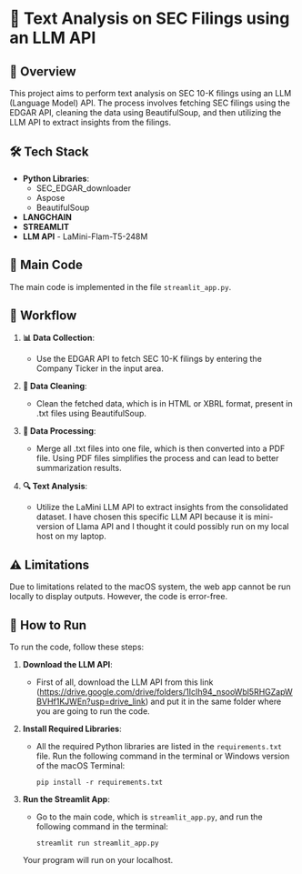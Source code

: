 # 📄 Text Analysis on SEC Filings using an LLM API

## 📝 Overview

This project aims to perform text analysis on SEC 10-K filings using an LLM (Language Model) API. The process involves fetching SEC filings using the EDGAR API, cleaning the data using BeautifulSoup, and then utilizing the LLM API to extract insights from the filings.

## 🛠️ Tech Stack

- **Python Libraries**:
  - SEC_EDGAR_downloader
  - Aspose
  - BeautifulSoup
- **LANGCHAIN**
- **STREAMLIT**
- **LLM API** - LaMini-Flam-T5-248M

## 📁 Main Code

The main code is implemented in the file `streamlit_app.py`.

## 🔄 Workflow

1. **📊 Data Collection**: 
   - Use the EDGAR API to fetch SEC 10-K filings by entering the Company Ticker in the input area.

2. **🧹 Data Cleaning**:
   - Clean the fetched data, which is in HTML or XBRL format, present in .txt files using BeautifulSoup.

3. **🔨 Data Processing**:
   - Merge all .txt files into one file, which is then converted into a PDF file. Using PDF files simplifies the process and can lead to better summarization results.

4. **🔍 Text Analysis**:
   - Utilize the LaMini LLM API to extract insights from the consolidated dataset. I have chosen this specific LLM API because it is mini-version of Llama API and I thought it could possibly run on my local host on my laptop. 

## ⚠️ Limitations

Due to limitations related to the macOS system, the web app cannot be run locally to display outputs. However, the code is error-free.

## 🚀 How to Run

To run the code, follow these steps:

1. **Download the LLM API**:
   - First of all, download the LLM API from this link (https://drive.google.com/drive/folders/1IcIh94_nsooWbl5RHGZapWBVHf1KJWEn?usp=drive_link) and put it in the same folder where you are going to run the code.

2. **Install Required Libraries**:
   - All the required Python libraries are listed in the `requirements.txt` file. Run the following command in the terminal or Windows version of the macOS Terminal:
     ```
     pip install -r requirements.txt
     ```

3. **Run the Streamlit App**:
   - Go to the main code, which is `streamlit_app.py`, and run the following command in the terminal:
     ```
     streamlit run streamlit_app.py
     ```
   Your program will run on your localhost.
